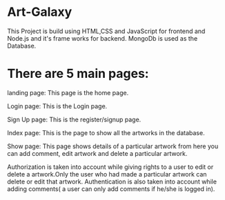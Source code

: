 # Art-Galaxy
This Project is build using HTML,CSS and JavaScript for frontend and Node.js and it's frame works for backend. MongoDb is used as the Database.

# There are 5 main pages:
  
landing page: This page is the home page.

Login page: This is the Login page.  

Sign Up page: This is the register/signup page.

Index page: This is the page to show all the artworks in the database. 

Show page: This page shows details of a particular artwork from here you can add comment, edit artwork and delete a particular artwork.
  
Authorization is taken into account while giving rights to a user to edit or delete a artwork.Only the user who had made a particular artwork can delete or edit that artwork. 
Authentication is also taken into account while adding comments( a user can only add comments if he/she is logged in).
